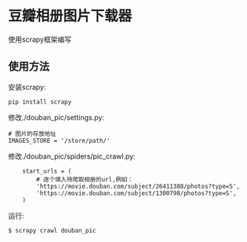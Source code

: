 # 豆瓣相册图片下载器
使用scrapy框架编写
## 使用方法
安装scrapy:
```
pip install scrapy
```

修改./douban_pic/settings.py:
```
# 图片的存放地址
IMAGES_STORE = '/store/path/'
```

修改./douban_pic/spiders/pic_crawl.py:
```
    start_urls = (
        # 逐个填入待爬取相册的url,例如：
        'https://movie.douban.com/subject/26411388/photos?type=S', 
        'https://movie.douban.com/subject/1300798/photos?type=S',
    )
```


运行:
```
$ scrapy crawl douban_pic
```
